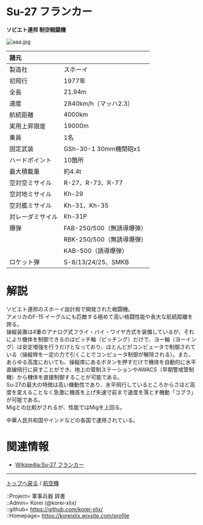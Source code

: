 # Su-27 フランカー
**ソビエト連邦 制空戦闘機**

![aaa.jpg](https://bn02pap001files.storage.live.com/y4mbUbCVIot_87MVo76TPPUeL-fIn0_wNLn5vx2GcGpp9Pova4bfWNnhrkD7zo4143T89NV9N2DYmNNf5FHsbgcBbVj125wsNIH7Sz0mh3KiPBcrY5Quaxru2ekBMD4GL_DwkZS2OiA_4INsiusnuuPj9xEjjJY9azAUWu4V9nNM-BCC0q0oAQGzK9ceMQHYbvU?width=640&height=424&cropmode=none)  
  


|諸元  |  |
|:--|:--|
|製造社  |スホーイ  |
|初飛行  |1977年  |
|全長    |21.94m  |
|速度    |2840km/h（マッハ2.3）  |
|航続距離  |4000km  |
|実用上昇限度|19000m  |
|乗員    |1名  |
|固定武装  |GSh-30-1 30mm機関砲x1  |
|ハードポイント  |10箇所  |
|最大積載量  |約4.4t  |
|空対空ミサイル  |R-27、R-73、R-77  |
|空対地ミサイル  |Kh-29  |
|空対艦ミサイル  |Kh-31、Kh-35  |
|対レーダミサイル  |Kh-31P  |
|爆弾  |FAB-250/500（無誘導爆弾）  |
|      |RBK-250/500（無誘導爆弾）  |
|      |KAB-500（誘導爆弾）  |
|ロケット弾  |S-8/13/24/25、SMKB  |


# 解説
ソビエト連邦のスホーイ設計局で開発された戦闘機。  
アメリカのF-15 イーグルにも匹敵する極めて高い格闘性能や長大な航続距離を誇る。  
操縦装置は4重のアナログ式フライ・バイ・ワイヤ方式を装備しているが、それにより機体を制御できるのはピッチ軸（ピッチング）だけで、ヨー軸（ヨーイング）は安定増強を行うだけとなっており、ほとんどがコンピュータで制御されている（操縦桿を一定の力で引くことでコンピュータ制御が解除される）。また、あらゆる高度においても、操縦席にあるボタンを押すだけで機体を自動的に水平直線飛行に戻すことができ、地上の管制ステーションやAWACS（早期警戒管制機）から機体を直接制御することが可能である。  
Su-27の最大の特徴は高い機動性であり、水平飛行しているところからさほど高度を変えることなく急激に機首を上げ失速寸前まで速度を落とす機動「コブラ」が可能である。  
Migとの比較がされるが、性能ではMigを上回る。  
  
中華人民共和国やインドなどの各国で運用されている。  



# 関連情報
* [Wikipedia:Su-27 フランカー](https://bit.ly/3HZn2kl)


***
[トップへ戻る](/readme.md) / [航空機](/plane/readme.md)  
  
::Project= 軍事兵器 辞書  
::Admin= Korei (@korei-xlix)  
::github= https://github.com/korei-xlix/  
::Homepage= https://koreixlix.wixsite.com/profile  
